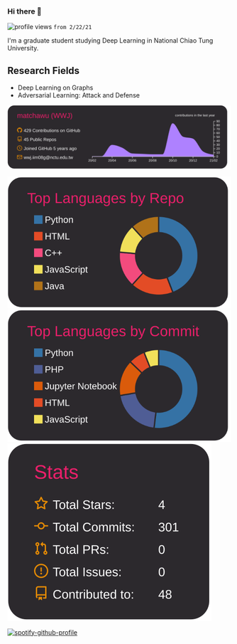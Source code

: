 ### Hi there 👋
![profile views](https://komarev.com/ghpvc/?username=matchawu) `from 2/22/21`

I'm a graduate student studying Deep Learning in National Chiao Tung University.

## Research Fields
- Deep Learning on Graphs
- Adversarial Learning: Attack and Defense


![](https://raw.githubusercontent.com/matchawu/matchawu/main/profile-summary-card-output/monokai/0-profile-details.svg)

![](https://raw.githubusercontent.com/matchawu/matchawu/main/profile-summary-card-output/monokai/1-repos-per-language.svg) ![](https://raw.githubusercontent.com/matchawu/matchawu/main/profile-summary-card-output/monokai/2-most-commit-language.svg) ![](https://raw.githubusercontent.com/matchawu/matchawu/main/profile-summary-card-output/monokai/3-stats.svg)

[![spotify-github-profile](https://spotify-github-profile.vercel.app/api/view?uid=11137192492&cover_image=false&theme=default)](https://spotify-github-profile.vercel.app/api/view?uid=11137192492&redirect=true)

<!--[![spotify-github-profile](https://spotify-github-profile.vercel.app/api/view?uid=11137192492&cover_image=true&theme=default)](https://spotify-github-profile.vercel.app/api/view?uid=11137192492&redirect=true)-->


<!--
**matchawu/matchawu** is a ✨ _special_ ✨ repository because its `README.md` (this file) appears on your GitHub profile.

Here are some ideas to get you started:

- 🔭 I’m currently working on ...
- 🌱 I’m currently learning ...
- 👯 I’m looking to collaborate on ...
- 🤔 I’m looking for help with ...
- 💬 Ask me about ...
- 📫 How to reach me: ...
- 😄 Pronouns: ...
- ⚡ Fun fact: ...
-->
